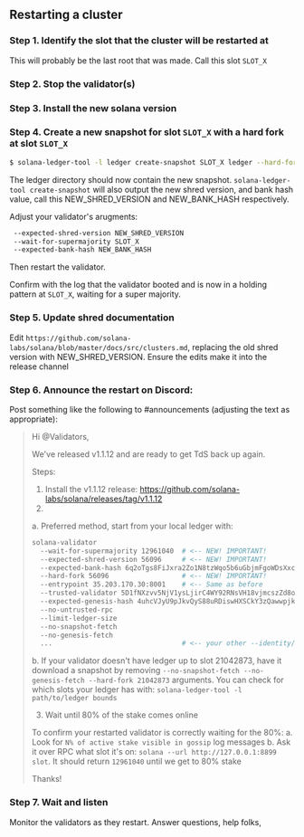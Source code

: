 ## Restarting a cluster

### Step 1. Identify the slot that the cluster will be restarted at

This will probably be the last root that was made. Call this slot `SLOT_X`

### Step 2. Stop the validator(s)

### Step 3. Install the new solana version

### Step 4. Create a new snapshot for slot `SLOT_X` with a hard fork at slot `SLOT_X`

```bash
$ solana-ledger-tool -l ledger create-snapshot SLOT_X ledger --hard-fork SLOT_X
```

The ledger directory should now contain the new snapshot.
`solana-ledger-tool create-snapshot` will also output the new shred version, and bank hash value,
call this NEW\_SHRED\_VERSION and NEW\_BANK\_HASH respectively.

Adjust your validator's arugments:

```bash
 --expected-shred-version NEW_SHRED_VERSION
 --wait-for-supermajority SLOT_X
 --expected-bank-hash NEW_BANK_HASH
```

Then restart the validator.

Confirm with the log that the validator booted and is now in a holding pattern at `SLOT_X`, waiting for a super majority.

### Step 5. Update shred documentation

Edit `https://github.com/solana-labs/solana/blob/master/docs/src/clusters.md`,
replacing the old shred version with NEW\_SHRED\_VERSION. Ensure the edits make it into the release channel

### Step 6. Announce the restart on Discord:

Post something like the following to #announcements (adjusting the text as appropriate):

> Hi @Validators,
>
> We've released v1.1.12 and are ready to get TdS back up again.
>
> Steps:
> 1. Install the v1.1.12 release: https://github.com/solana-labs/solana/releases/tag/v1.1.12
> 2.
>   a. Preferred method, start from your local ledger with:
>
> ```bash
> solana-validator
>   --wait-for-supermajority 12961040  # <-- NEW! IMPORTANT!
>   --expected-shred-version 56096     # <-- NEW! IMPORTANT!
>   --expected-bank-hash 6q2oTgs8FiJxra2Zo1N8tzWqo5b6uGbjmFgoWDsXxchY    # <-- NEW! IMPORTANT!
>   --hard-fork 56096                  # <-- NEW! IMPORTANT!
>   --entrypoint 35.203.170.30:8001    # <-- Same as before
>   --trusted-validator 5D1fNXzvv5NjV1ysLjirC4WY92RNsVH18vjmcszZd8on
>   --expected-genesis-hash 4uhcVJyU9pJkvQyS88uRDiswHXSCkY3zQawwpjk2NsNY
>   --no-untrusted-rpc
>   --limit-ledger-size
>   --no-snapshot-fetch
>   --no-genesis-fetch
>   ...                                # <-- your other --identity/--vote-account/etc arguments
> ```
>   b. If your validator doesn't have ledger up to slot 21042873, have it download a snapshot by removing
>      `--no-snapshot-fetch --no-genesis-fetch --hard-fork 21042873` arguments.
>      You can check for which slots your ledger has with: `solana-ledger-tool -l path/to/ledger bounds`
>
> 3. Wait until 80% of the stake comes online
>
> To confirm your restarted validator is correctly waiting for the 80%:
> a. Look for `N% of active stake visible in gossip` log messages
> b. Ask it over RPC what slot it's on: `solana --url http://127.0.0.1:8899 slot`.  It should return `12961040` until we get to 80% stake
>
> Thanks!

### Step 7. Wait and listen

Monitor the validators as they restart. Answer questions, help folks,
